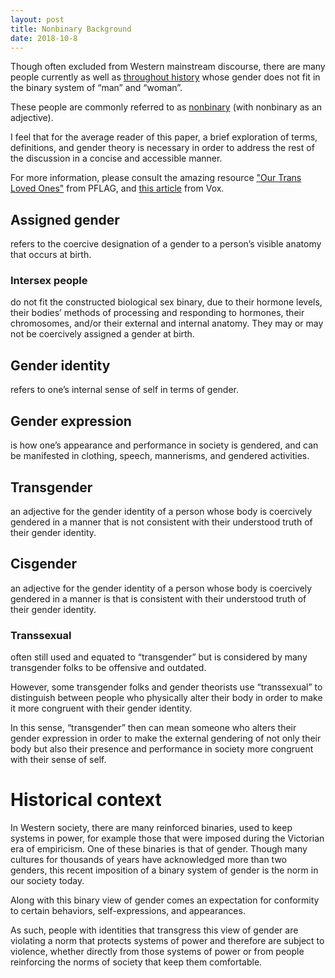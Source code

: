 ```yaml
---
layout: post
title: Nonbinary Background
date: 2018-10-8
---
```


Though often excluded from Western mainstream discourse, there are many people currently as well as [throughout history](http://bilerico.lgbtqnation.com/2008/02/transgender_history_trans_expression_in.php) whose gender does not fit in the binary system of “man” and “woman”.


These people are commonly referred to as [nonbinary](https://www.teenvogue.com/story/9-things-people-get-wrong-about-being-non-binary) (with nonbinary as an adjective). 


I feel that for the average reader of this paper, a brief exploration of terms, definitions, and gender theory is necessary in order to address the rest of the discussion in a concise and accessible manner.


For more information, please consult the amazing resource ["Our Trans Loved Ones"](https://www.pflag.org/sites/default/files/Our%20Trans%20Loved%20Ones.pdf) from PFLAG, and [this article](https://www.vox.com/2015/4/24/8483561/transgender-gender-identity-expression) from Vox.


## Assigned gender

refers to the coercive designation of a gender to a person’s visible anatomy that occurs at birth.


### Intersex people

do not fit the constructed biological sex binary, due to their hormone levels, their bodies’ methods of processing and responding to hormones, their chromosomes, and/or their external and internal anatomy.
They may or may not be coercively assigned a gender at birth.


## Gender identity

refers to one’s internal sense of self in terms of gender.


## Gender expression

is how one’s appearance and performance in society is gendered, and can be manifested in clothing, speech, mannerisms, and gendered activities.


## Transgender

an adjective for the gender identity of a person whose body is coercively gendered in a manner that is not consistent with their understood truth of their gender identity.


## Cisgender

an adjective for the gender identity of a person whose body is coercively gendered in a manner is that is consistent with their understood truth of their gender identity.


### Transsexual

often still used and equated to “transgender” but is considered by many transgender folks to be offensive and outdated.

However, some transgender folks and gender theorists use “transsexual” to distinguish between people who physically alter their body in order to make it more congruent with their gender identity.

In this sense, “transgender” then can mean someone who alters their gender expression in order to make the external gendering of not only their body but also their presence and performance in society more congruent with their sense of self.


# Historical context

In Western society, there are many reinforced binaries, used to keep systems in power, for example those that were imposed during the Victorian era of empiricism.
One of these binaries is that of gender. Though many cultures for thousands of years have acknowledged more than two genders, this recent imposition of a binary system of gender is the norm in our society today.

Along with this binary view of gender comes an expectation for conformity to certain behaviors, self-expressions, and appearances.

As such, people with identities that transgress this view of gender are violating a norm that protects systems of power and therefore are subject to violence, whether directly from those systems of power or from people reinforcing the norms of society that keep them comfortable.
